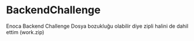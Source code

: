 # BackendChallenge
 Enoca Backend Challenge
Dosya bozukluğu olabilir diye zipli halini de dahil ettim (work.zip) 
